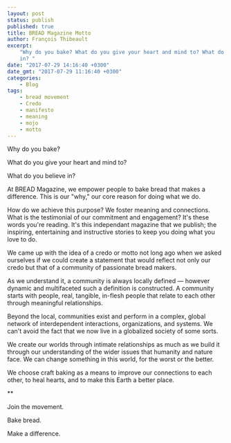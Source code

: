 ```yaml
---
layout: post
status: publish
published: true
title: BREAD Magazine Motto
author: François Thibeault
excerpt:
    "Why do you bake? What do you give your heart and mind to? What do you believe
    in? "
date: "2017-07-29 14:16:40 +0300"
date_gmt: "2017-07-29 11:16:40 +0300"
categories:
    - Blog
tags:
    - bread movement
    - Credo
    - manifesto
    - meaning
    - mojo
    - motto
---
```


Why do you bake?

What do you give your heart and mind to?

What do you believe in?

At BREAD Magazine, we empower people to bake bread that makes a difference. This is our "why," our core reason for doing what we do.

How do we achieve this purpose? We foster meaning and connections. What is the testimonial of our commitment and engagement? It's these words you're reading. It's this independant magazine that we publish; the inspiring, entertaining and instructive stories to keep you doing what you love to do.

We came up with the idea of a credo or motto not long ago when we asked ourselves if we could create a statement that would reflect not only our credo but that of a community of passionate bread makers.

As we understand it, a community is always locally defined &mdash; however dynamic and multifaceted such a definition is constructed. A community starts with people, real, tangible, in-flesh people that relate to each other through meaningful relationships.

Beyond the local, communities exist and perform in a complex, global network of interdependent interactions, organizations, and systems. We can't avoid the fact that we now live in a globalized society of some sorts.

We create our worlds through intimate relationships as much as we build it through our understanding of the wider issues that humanity and nature face. We can change something in this world, for the worst or the better.

We choose craft baking as a means to improve our connections to each other, to heal hearts, and to make this Earth a better place.

\*\*

Join the movement.

Bake bread.

Make a difference.

